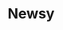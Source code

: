 ---
blog: https://blog.newsy.co/
logohandle: newsyco
sort: newsy
title: Newsy
twitter: https://x.com/newsyco
website: https://www.newsy.co/
---